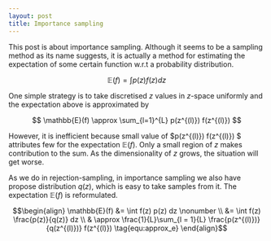 ```yaml
---
layout: post
title: Importance sampling
---
```

This post is about importance sampling. Although it seems to be a sampling method as its name suggests, it is actually a method for estimating the expectation of some certain function w.r.t a probability distribution.

$$\mathbb{E}(f) = \int p(z) f(z) dz$$

One simple strategy is to take discretised $z$ values in $z$-space uniformly and the expectation above is approximated by

$$ \mathbb{E}(f) \approx \sum_{l=1}^{L} p(z^{(l)}) f(z^{(l)}) $$

However, it is inefficient because small value of $p(z^{(l)}) f(z^{(l)}) $ attributes few for the expectation $\mathbb{E}(f)$. Only a small region of $z$ makes contribution to the sum. As the dimensionality of $z$ grows, the situation will get worse.

As we do in rejection-sampling, in importance sampling we also have propose distribution $q(z)$, which is easy to take samples from it. The expectation $\mathbb{E}(f)$ is reformulated.

$$\begin{align}
\mathbb{E}(f) &= \int f(z) p(z) dz \nonumber \\
&= \int f(z) \frac{p(z)}{q(z)} dz \\
& \approx  \frac{1}{L}\sum_{l = 1}{L} \frac{p(z^{(l)})}{q(z^{(l)})} f(z^{(l)}) \tag{equ:approx_e}
\end{align}$$

